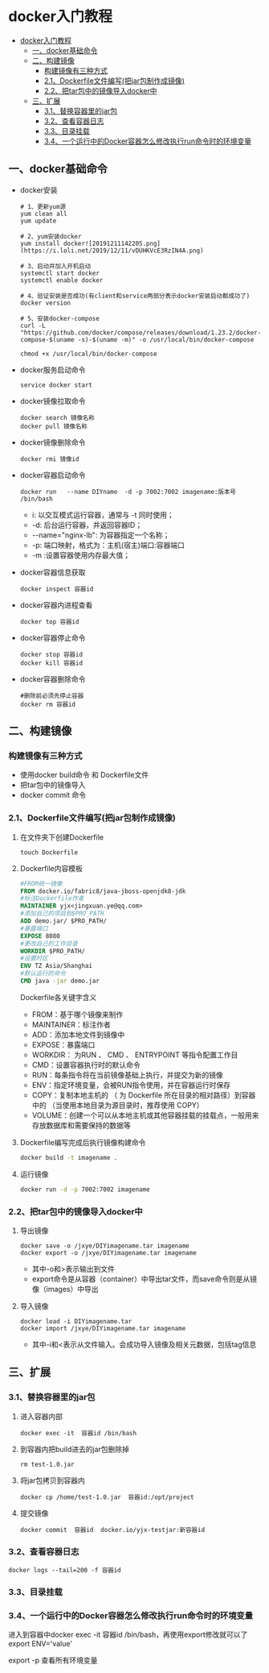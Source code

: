 # docker入门教程

- [docker入门教程](#docker%e5%85%a5%e9%97%a8%e6%95%99%e7%a8%8b)
  - [一、docker基础命令](#%e4%b8%80docker%e5%9f%ba%e7%a1%80%e5%91%bd%e4%bb%a4)
  - [二、构建镜像](#%e4%ba%8c%e6%9e%84%e5%bb%ba%e9%95%9c%e5%83%8f)
    - [构建镜像有三种方式](#%e6%9e%84%e5%bb%ba%e9%95%9c%e5%83%8f%e6%9c%89%e4%b8%89%e7%a7%8d%e6%96%b9%e5%bc%8f)
    - [2.1、Dockerfile文件编写(把jar包制作成镜像)](#21dockerfile%e6%96%87%e4%bb%b6%e7%bc%96%e5%86%99%e6%8a%8ajar%e5%8c%85%e5%88%b6%e4%bd%9c%e6%88%90%e9%95%9c%e5%83%8f)
    - [2.2、把tar包中的镜像导入docker中](#22%e6%8a%8atar%e5%8c%85%e4%b8%ad%e7%9a%84%e9%95%9c%e5%83%8f%e5%af%bc%e5%85%a5docker%e4%b8%ad)
  - [三、扩展](#%e4%b8%89%e6%89%a9%e5%b1%95)
    - [3.1、替换容器里的jar包](#31%e6%9b%bf%e6%8d%a2%e5%ae%b9%e5%99%a8%e9%87%8c%e7%9a%84jar%e5%8c%85)
    - [3.2、查看容器日志](#32%e6%9f%a5%e7%9c%8b%e5%ae%b9%e5%99%a8%e6%97%a5%e5%bf%97)
    - [3.3、目录挂载](#33%e7%9b%ae%e5%bd%95%e6%8c%82%e8%bd%bd)
    - [3.4、一个运行中的Docker容器怎么修改执行run命令时的环境变量](#34%e4%b8%80%e4%b8%aa%e8%bf%90%e8%a1%8c%e4%b8%ad%e7%9a%84docker%e5%ae%b9%e5%99%a8%e6%80%8e%e4%b9%88%e4%bf%ae%e6%94%b9%e6%89%a7%e8%a1%8crun%e5%91%bd%e4%bb%a4%e6%97%b6%e7%9a%84%e7%8e%af%e5%a2%83%e5%8f%98%e9%87%8f)

## 一、docker基础命令

- docker安装
    ```shell
    # 1、更新yum源
    yum clean all
    yum update

    # 2、yum安装docker
    yum install docker![20191211142205.png](https://i.loli.net/2019/12/11/vDUHKVcE3RzIN4A.png)

    # 3、启动并加入开机启动
    systemctl start docker
    systemctl enable docker
    
    # 4、验证安装是否成功(有client和service两部分表示docker安装启动都成功了)
    docker version

    # 5、安装docker-compose
    curl -L "https://github.com/docker/compose/releases/download/1.23.2/docker-compose-$(uname -s)-$(uname -m)" -o /usr/local/bin/docker-compose
    
    chmod +x /usr/local/bin/docker-compose

    ```

- docker服务启动命令
    ```
    service docker start
    ```

- docker镜像拉取命令
    ```docker
    docker search 镜像名称
    docker pull 镜像名称
    ``` 
- docker镜像删除命令
    ```
    docker rmi 镜像id
    ```

- docker容器启动命令

    ```linux
    docker run   --name DIYname  -d -p 7002:7002 imagename:版本号 /bin/bash
    ```

    - i: 以交互模式运行容器，通常与 -t 同时使用；  
    - -d: 后台运行容器，并返回容器ID；  
    - --name="nginx-lb": 为容器指定一个名称；  
    - -p: 端口映射，格式为：主机(宿主)端口:容器端口  
    - -m :设置容器使用内存最大值；

- docker容器信息获取
    ```docker
    docker inspect 容器id
    ```

- docker容器内进程查看
    ```docker
    docker top 容器id
    ```


- docker容器停止命令
    ```docker
    docker stop 容器id
    docker kill 容器id
    ``` 

- docker容器删除命令
    ```docker
    #删除前必须先停止容器
    docker rm 容器id
    ``` 


## 二、构建镜像

### 构建镜像有三种方式
- 使用docker build命令 和 Dockerfile文件
- 把tar包中的镜像导入
- docker commit 命令

### 2.1、Dockerfile文件编写(把jar包制作成镜像)

1. 在文件夹下创建Dockerfile
    ```
    touch Dockerfile
    ```


2. Dockerfile内容模板
    ```Dockerfile
    #FROM统一镜像
    FROM docker.io/fabric8/java-jboss-openjdk8-jdk
    #标注Dockerfile作者
    MAINTAINER yjx<jingxuan.ye@qq.com>
    #添加自己的项目到$PRO_PATH
    ADD demo.jar/ $PRO_PATH/
    #暴露端口
    EXPOSE 8080
    #更改自己的工作目录
    WORKDIR $PRO_PATH/
    #设置时区
    ENV TZ Asia/Shanghai
    #默认运行的命令
    CMD java -jar demo.jar
    ```

    Dockerfile各关键字含义
    
    - FROM：基于哪个镜像来制作
    - MAINTAINER：标注作者
    - ADD：添加本地文件到镜像中
    - EXPOSE：暴露端口
    - WORKDIR： 为RUN 、 CMD 、 ENTRYPOINT 等指令配置工作目
    - CMD：设置容器执行时的默认命令
    - RUN：每条指令将在当前镜像基础上执行，并提交为新的镜像
    - ENV：指定环境变量，会被RUN指令使用，并在容器运行时保存
    - COPY：复制本地主机的 <src> （ 为 Dockerfile 所在目录的相对路径）到容器中的 <dest> （当使用本地目录为源目录时，推荐使用 COPY）
    - VOLUME：创建一个可以从本地主机或其他容器挂载的挂载点，一般用来存放数据库和需要保持的数据等


3. Dockerfile编写完成后执行镜像构建命令

    ```cmd
    docker build -t imagename .
    ```

4. 运行镜像
    ```cmd
    docker run -d -p 7002:7002 imagename
    ```


### 2.2、把tar包中的镜像导入docker中

1. 导出镜像
    ```
    docker save -o /jxye/DIYimagename.tar imagename
    docker export -o /jxye/DIYimagename.tar imagename
    ```
    - 其中-o和>表示输出到文件
    - export命令是从容器（container）中导出tar文件，而save命令则是从镜像（images）中导出

2. 导入镜像
    ```
    docker load -i DIYimagename.tar
    docker import /jxye/DIYimagename.tar imagename
    ```
    - 其中-i和<表示从文件输入。会成功导入镜像及相关元数据，包括tag信息


## 三、扩展

### 3.1、替换容器里的jar包

1. 进入容器内部
    ```
    docker exec -it  容器id /bin/bash
    ```

2. 到容器内把build进去的jar包删除掉
    ```
    rm test-1.0.jar
    ```

3. 将jar包拷贝到容器内
    ```
    docker cp /home/test-1.0.jar  容器id:/opt/project
    ```

4. 提交镜像
    ```
    docker commit  容器id  docker.io/yjx-testjar:新容器id
    ```



### 3.2、查看容器日志
```
docker logs --tail=200 -f 容器id
```


### 3.3、目录挂载





### 3.4、一个运行中的Docker容器怎么修改执行run命令时的环境变量

进入到容器中docker exec -it 容器id /bin/bash，再使用export修改就可以了
export ENV='value'

export -p 查看所有环境变量